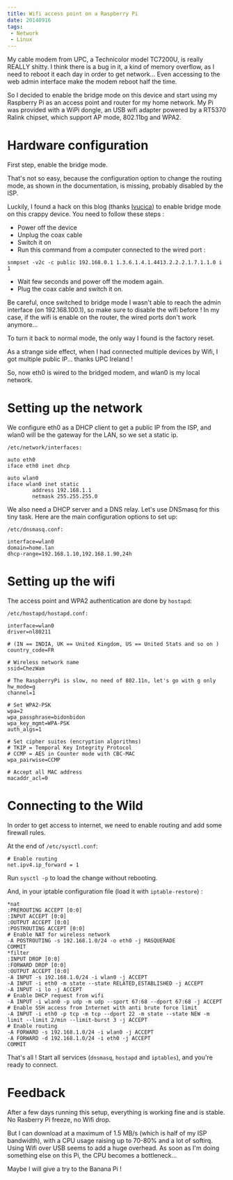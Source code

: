 ```yaml
---
title: Wifi access point on a Raspberry Pi
date: 20140916
tags:
 - Network
 - Linux
---
```


My cable modem from UPC, a Technicolor model TC7200U, is really REALLY shitty. I think there is a bug in it, a kind of memory overflow, as I need to reboot it each day in order to get network...
Even accessing to the web admin interface make the modem reboot half the time.

So I decided to enable the bridge mode on this device and start using my Raspberry Pi as an access point and router for my home network.
My Pi was provided with a WiPi dongle, an USB wifi adapter powered by a RT5370 Ralink chipset, which support AP mode, 802.11bg and WPA2.

# Hardware configuration

First step, enable the bridge mode.

That's not so easy, because the configuration option to change the routing mode, as shown in the documentation, is missing, probably disabled by the ISP.

Luckily, I found a hack on this blog (thanks [Ivucica](http://blog.vucica.net/2014/01/few-notes-on-upc-irelands-technicolor-tc7200.html)) to enable bridge mode on this crappy device.
You need to follow these steps :

 - Power off the device
 - Unplug the coax cable
 - Switch it on
 - Run this command from a computer connected to the wired port : 

`snmpset -v2c -c public 192.168.0.1 1.3.6.1.4.1.4413.2.2.2.1.7.1.1.0 i 1`

 - Wait few seconds and power off the modem again.
 - Plug the coax cable and switch it on.  
  
  
Be careful, once switched to bridge mode I wasn't able to reach the admin interface (on 192.168.100.1), so make sure to disable the wifi before !
In my case, if the wifi is enable on the router, the wired ports don't work anymore...

To turn it back to normal mode, the only way I found is the factory reset.

As a strange side effect, when I had connected multiple devices by Wifi, I got multiple public IP... thanks UPC Ireland !

So, now eth0 is wired to the bridged modem, and wlan0 is my local network.

# Setting up the network

We configure eth0 as a DHCP client to get a public IP from the ISP, and wlan0 will be the gateway for the LAN, so we set a static ip.

```
/etc/network/interfaces:

auto eth0
iface eth0 inet dhcp

auto wlan0
iface wlan0 inet static
		address 192.168.1.1
		netmask 255.255.255.0
```

We also need a DHCP server and a DNS relay. Let's use DNSmasq for this tiny task.
Here are the main configuration options to set up:

```
/etc/dnsmasq.conf:

interface=wlan0
domain=home.lan
dhcp-range=192.168.1.10,192.168.1.90,24h
```

# Setting up the wifi 

The access point and WPA2 authentication are done by `hostapd`:

```
/etc/hostapd/hostapd.conf:

interface=wlan0
driver=nl80211

# (IN == INDIA, UK == United Kingdom, US == United Stats and so on ) 
country_code=FR

# Wireless network name 
ssid=ChezWam

# The RaspberryPi is slow, no need of 802.11n, let's go with g only
hw_mode=g
channel=1

# Set WPA2-PSK 
wpa=2
wpa_passphrase=bidonbidon
wpa_key_mgmt=WPA-PSK
auth_algs=1

# Set cipher suites (encryption algorithms)
# TKIP = Temporal Key Integrity Protocol
# CCMP = AES in Counter mode with CBC-MAC
wpa_pairwise=CCMP

# Accept all MAC address 
macaddr_acl=0
```

# Connecting to the Wild

In order to get access to internet, we need to enable routing and add some firewall rules. 

At the end of `/etc/sysctl.conf`:

```
# Enable routing
net.ipv4.ip_forward = 1
```

Run `sysctl -p` to load the change without rebooting.

And, in your iptable configuration file (load it with `iptable-restore`) :

```
*nat
:PREROUTING ACCEPT [0:0]
:INPUT ACCEPT [0:0]
:OUTPUT ACCEPT [0:0]
:POSTROUTING ACCEPT [0:0]
# Enable NAT for wireless network
-A POSTROUTING -s 192.168.1.0/24 -o eth0 -j MASQUERADE
COMMIT
*filter
:INPUT DROP [0:0]
:FORWARD DROP [0:0]
:OUTPUT ACCEPT [0:0]
-A INPUT -s 192.168.1.0/24 -i wlan0 -j ACCEPT
-A INPUT -i eth0 -m state --state RELATED,ESTABLISHED -j ACCEPT
-A INPUT -i lo -j ACCEPT
# Enable DHCP request from wifi
-A INPUT -i wlan0 -p udp -m udp --sport 67:68 --dport 67:68 -j ACCEPT
# Enable SSH access from Internet with anti brute force limit
-A INPUT -i eth0 -p tcp -m tcp --dport 22 -m state --state NEW -m limit --limit 2/min --limit-burst 3 -j ACCEPT
# Enable routing
-A FORWARD -s 192.168.1.0/24 -i wlan0 -j ACCEPT
-A FORWARD -d 192.168.1.0/24 -i eth0 -j ACCEPT
COMMIT
```

That's all ! Start all services (`dnsmasq`, `hostapd` and `iptables`), and you're ready to connect.

# Feedback

After a few days running this setup, everything is working fine and is stable. No Rasberry Pi freeze, no Wifi drop.

But I can download at a maximum of 1.5 MB/s (which is half of my ISP bandwidth), with a CPU usage raising up to 70-80% and a lot of softirq.
Using Wifi over USB seems to add a huge overhead. As soon as I'm doing something else on this Pi, the CPU becomes a bottleneck...

Maybe I will give a try to the Banana Pi !


